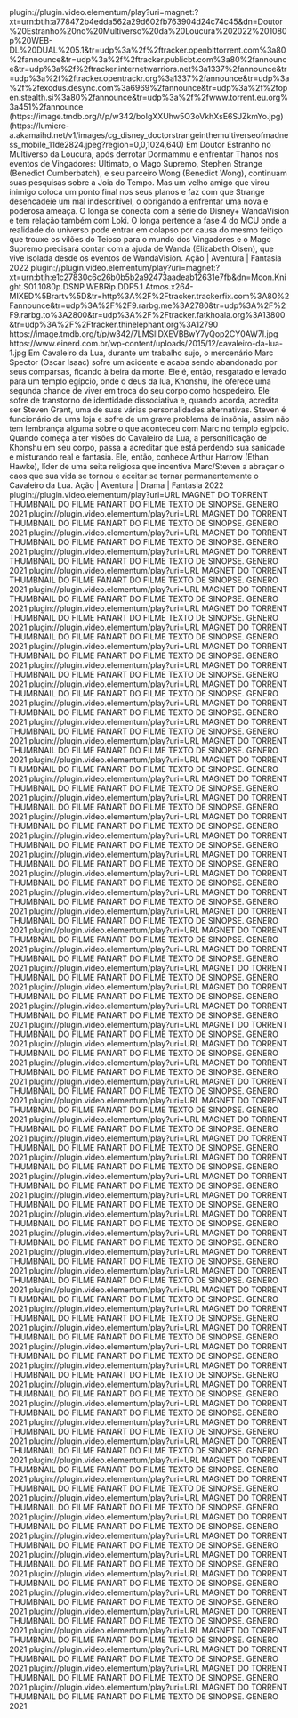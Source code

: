 
<item>
<title>[B]Doutor Estranho no Multiverso da Loucura[/B]</title>
<link>plugin://plugin.video.elementum/play?uri=magnet:?xt=urn:btih:a778472b4edda562a29d602fb763904d24c74c45&dn=Doutor%20Estranho%20no%20Multiverso%20da%20Loucura%202022%201080p%20WEB-DL%20DUAL%205.1&tr=udp%3a%2f%2ftracker.openbittorrent.com%3a80%2fannounce&tr=udp%3a%2f%2ftracker.publicbt.com%3a80%2fannounce&tr=udp%3a%2f%2ftracker.internetwarriors.net%3a1337%2fannounce&tr=udp%3a%2f%2ftracker.opentrackr.org%3a1337%2fannounce&tr=udp%3a%2f%2fexodus.desync.com%3a6969%2fannounce&tr=udp%3a%2f%2fopen.stealth.si%3a80%2fannounce&tr=udp%3a%2f%2fwww.torrent.eu.org%3a451%2fannounce</link>
<thumbnail>(https://image.tmdb.org/t/p/w342/boIgXXUhw5O3oVkhXsE6SJZkmYo.jpg)</thumbnail>
<fanart>(https://lumiere-a.akamaihd.net/v1/images/cg_disney_doctorstrangeinthemultiverseofmadness_mobile_11de2824.jpeg?region=0,0,1024,640)</fanart>
<info>Em Doutor Estranho no Multiverso da Loucura, após derrotar Dormammu e enfrentar Thanos nos eventos de Vingadores: Ultimato, o Mago Supremo, Stephen Strange (Benedict Cumberbatch), e seu parceiro Wong (Benedict Wong), continuam suas pesquisas sobre a Joia do Tempo. Mas um velho amigo que virou inimigo coloca um ponto final nos seus planos e faz com que Strange desencadeie um mal indescritível, o obrigando a enfrentar uma nova e poderosa ameaça. O longa se conecta com a série do Disney+ WandaVision e tem relação também com Loki. O longa pertence a fase 4 do MCU onde a realidade do universo pode entrar em colapso por causa do mesmo feitiço que trouxe os vilões do Teioso para o mundo dos Vingadores e o Mago Supremo precisará contar com a ajuda de Wanda (Elizabeth Olsen), que vive isolada desde os eventos de WandaVision.</info>
<genre>Ação | Aventura | Fantasia</genre>
<year>2022</year>
</item>


<item>
<title>[B]Cavaleiro da Lua 1ª Temporada[/B]</title>
<link>plugin://plugin.video.elementum/play?uri=magnet:?xt=urn:btih:e1c27830c6c26b0b5b2a92473aadeab12631e7fb&dn=Moon.Knight.S01.1080p.DSNP.WEBRip.DDP5.1.Atmos.x264-MIXED%5Brartv%5D&tr=http%3A%2F%2Ftracker.trackerfix.com%3A80%2Fannounce&tr=udp%3A%2F%2F9.rarbg.me%3A2780&tr=udp%3A%2F%2F9.rarbg.to%3A2800&tr=udp%3A%2F%2Ftracker.fatkhoala.org%3A13800&tr=udp%3A%2F%2Ftracker.thinelephant.org%3A12790</link>
<thumbnail>https://image.tmdb.org/t/p/w342/7LMSllDXEVBBwY7yQop2CY0AW7I.jpg</thumbnail>
<fanart>https://www.einerd.com.br/wp-content/uploads/2015/12/cavaleiro-da-lua-1.jpg</fanart>
<info> Em Cavaleiro da Lua, durante um trabalho sujo, o mercenário Marc Spector (Oscar Isaac) sofre um acidente e acaba sendo abandonado por seus comparsas, ficando à beira da morte. Ele é, então, resgatado e levado para um templo egípcio, onde o deus da lua, Khonshu, lhe oferece uma segunda chance de viver em troca do seu corpo como hospedeiro. Ele sofre de transtorno de identidade dissociativa e, quando acorda, acredita ser Steven Grant, uma de suas várias personalidades alternativas. Steven é funcionário de uma loja e sofre de um grave problema de insônia, assim não tem lembrança alguma sobre o que aconteceu com Marc no templo egípcio. Quando começa a ter visões do Cavaleiro da Lua, a personificação de Khonshu em seu corpo, passa a acreditar que está perdendo sua sanidade e misturando real e fantasia. Ele, então, conhece Arthur Harrow (Ethan Hawke), líder de uma seita religiosa que incentiva Marc/Steven a abraçar o caos que sua vida se tornou e aceitar se tornar permanentemente o Cavaleiro da Lua.</info>
<genre>Ação | Aventura | Drama | Fantasia</genre>
<year>2022</year>
</item>


<item>
<title>[B]TITULO DO FILME[/B]</title>
<link>plugin://plugin.video.elementum/play?uri=URL MAGNET DO TORRENT</link>
<thumbnail>THUMBNAIL DO FILME</thumbnail>
<fanart>FANART DO FILME</fanart>
<info>TEXTO DE SINOPSE.</info>
<genre>GENERO</genre>
<year>2021</year>
</item>


<item>
<title>[B]TITULO DO FILME[/B]</title>
<link>plugin://plugin.video.elementum/play?uri=URL MAGNET DO TORRENT</link>
<thumbnail>THUMBNAIL DO FILME</thumbnail>
<fanart>FANART DO FILME</fanart>
<info>TEXTO DE SINOPSE.</info>
<genre>GENERO</genre>
<year>2021</year>
</item>


<item>
<title>[B]TITULO DO FILME[/B]</title>
<link>plugin://plugin.video.elementum/play?uri=URL MAGNET DO TORRENT</link>
<thumbnail>THUMBNAIL DO FILME</thumbnail>
<fanart>FANART DO FILME</fanart>
<info>TEXTO DE SINOPSE.</info>
<genre>GENERO</genre>
<year>2021</year>
</item>


<item>
<title>[B]TITULO DO FILME[/B]</title>
<link>plugin://plugin.video.elementum/play?uri=URL MAGNET DO TORRENT</link>
<thumbnail>THUMBNAIL DO FILME</thumbnail>
<fanart>FANART DO FILME</fanart>
<info>TEXTO DE SINOPSE.</info>
<genre>GENERO</genre>
<year>2021</year>
</item>


<item>
<title>[B]TITULO DO FILME[/B]</title>
<link>plugin://plugin.video.elementum/play?uri=URL MAGNET DO TORRENT</link>
<thumbnail>THUMBNAIL DO FILME</thumbnail>
<fanart>FANART DO FILME</fanart>
<info>TEXTO DE SINOPSE.</info>
<genre>GENERO</genre>
<year>2021</year>
</item>


<item>
<title>[B]TITULO DO FILME[/B]</title>
<link>plugin://plugin.video.elementum/play?uri=URL MAGNET DO TORRENT</link>
<thumbnail>THUMBNAIL DO FILME</thumbnail>
<fanart>FANART DO FILME</fanart>
<info>TEXTO DE SINOPSE.</info>
<genre>GENERO</genre>
<year>2021</year>
</item>


<item>
<title>[B]TITULO DO FILME[/B]</title>
<link>plugin://plugin.video.elementum/play?uri=URL MAGNET DO TORRENT</link>
<thumbnail>THUMBNAIL DO FILME</thumbnail>
<fanart>FANART DO FILME</fanart>
<info>TEXTO DE SINOPSE.</info>
<genre>GENERO</genre>
<year>2021</year>
</item>


<item>
<title>[B]TITULO DO FILME[/B]</title>
<link>plugin://plugin.video.elementum/play?uri=URL MAGNET DO TORRENT</link>
<thumbnail>THUMBNAIL DO FILME</thumbnail>
<fanart>FANART DO FILME</fanart>
<info>TEXTO DE SINOPSE.</info>
<genre>GENERO</genre>
<year>2021</year>
</item>


<item>
<title>[B]TITULO DO FILME[/B]</title>
<link>plugin://plugin.video.elementum/play?uri=URL MAGNET DO TORRENT</link>
<thumbnail>THUMBNAIL DO FILME</thumbnail>
<fanart>FANART DO FILME</fanart>
<info>TEXTO DE SINOPSE.</info>
<genre>GENERO</genre>
<year>2021</year>
</item>


<item>
<title>[B]TITULO DO FILME[/B]</title>
<link>plugin://plugin.video.elementum/play?uri=URL MAGNET DO TORRENT</link>
<thumbnail>THUMBNAIL DO FILME</thumbnail>
<fanart>FANART DO FILME</fanart>
<info>TEXTO DE SINOPSE.</info>
<genre>GENERO</genre>
<year>2021</year>
</item>


<item>
<title>[B]TITULO DO FILME[/B]</title>
<link>plugin://plugin.video.elementum/play?uri=URL MAGNET DO TORRENT</link>
<thumbnail>THUMBNAIL DO FILME</thumbnail>
<fanart>FANART DO FILME</fanart>
<info>TEXTO DE SINOPSE.</info>
<genre>GENERO</genre>
<year>2021</year>
</item>


<item>
<title>[B]TITULO DO FILME[/B]</title>
<link>plugin://plugin.video.elementum/play?uri=URL MAGNET DO TORRENT</link>
<thumbnail>THUMBNAIL DO FILME</thumbnail>
<fanart>FANART DO FILME</fanart>
<info>TEXTO DE SINOPSE.</info>
<genre>GENERO</genre>
<year>2021</year>
</item>


<item>
<title>[B]TITULO DO FILME[/B]</title>
<link>plugin://plugin.video.elementum/play?uri=URL MAGNET DO TORRENT</link>
<thumbnail>THUMBNAIL DO FILME</thumbnail>
<fanart>FANART DO FILME</fanart>
<info>TEXTO DE SINOPSE.</info>
<genre>GENERO</genre>
<year>2021</year>
</item>


<item>
<title>[B]TITULO DO FILME[/B]</title>
<link>plugin://plugin.video.elementum/play?uri=URL MAGNET DO TORRENT</link>
<thumbnail>THUMBNAIL DO FILME</thumbnail>
<fanart>FANART DO FILME</fanart>
<info>TEXTO DE SINOPSE.</info>
<genre>GENERO</genre>
<year>2021</year>
</item>


<item>
<title>[B]TITULO DO FILME[/B]</title>
<link>plugin://plugin.video.elementum/play?uri=URL MAGNET DO TORRENT</link>
<thumbnail>THUMBNAIL DO FILME</thumbnail>
<fanart>FANART DO FILME</fanart>
<info>TEXTO DE SINOPSE.</info>
<genre>GENERO</genre>
<year>2021</year>
</item>


<item>
<title>[B]TITULO DO FILME[/B]</title>
<link>plugin://plugin.video.elementum/play?uri=URL MAGNET DO TORRENT</link>
<thumbnail>THUMBNAIL DO FILME</thumbnail>
<fanart>FANART DO FILME</fanart>
<info>TEXTO DE SINOPSE.</info>
<genre>GENERO</genre>
<year>2021</year>
</item>


<item>
<title>[B]TITULO DO FILME[/B]</title>
<link>plugin://plugin.video.elementum/play?uri=URL MAGNET DO TORRENT</link>
<thumbnail>THUMBNAIL DO FILME</thumbnail>
<fanart>FANART DO FILME</fanart>
<info>TEXTO DE SINOPSE.</info>
<genre>GENERO</genre>
<year>2021</year>
</item>


<item>
<title>[B]TITULO DO FILME[/B]</title>
<link>plugin://plugin.video.elementum/play?uri=URL MAGNET DO TORRENT</link>
<thumbnail>THUMBNAIL DO FILME</thumbnail>
<fanart>FANART DO FILME</fanart>
<info>TEXTO DE SINOPSE.</info>
<genre>GENERO</genre>
<year>2021</year>
</item>


<item>
<title>[B]TITULO DO FILME[/B]</title>
<link>plugin://plugin.video.elementum/play?uri=URL MAGNET DO TORRENT</link>
<thumbnail>THUMBNAIL DO FILME</thumbnail>
<fanart>FANART DO FILME</fanart>
<info>TEXTO DE SINOPSE.</info>
<genre>GENERO</genre>
<year>2021</year>
</item>


<item>
<title>[B]TITULO DO FILME[/B]</title>
<link>plugin://plugin.video.elementum/play?uri=URL MAGNET DO TORRENT</link>
<thumbnail>THUMBNAIL DO FILME</thumbnail>
<fanart>FANART DO FILME</fanart>
<info>TEXTO DE SINOPSE.</info>
<genre>GENERO</genre>
<year>2021</year>
</item>


<item>
<title>[B]TITULO DO FILME[/B]</title>
<link>plugin://plugin.video.elementum/play?uri=URL MAGNET DO TORRENT</link>
<thumbnail>THUMBNAIL DO FILME</thumbnail>
<fanart>FANART DO FILME</fanart>
<info>TEXTO DE SINOPSE.</info>
<genre>GENERO</genre>
<year>2021</year>
</item>


<item>
<title>[B]TITULO DO FILME[/B]</title>
<link>plugin://plugin.video.elementum/play?uri=URL MAGNET DO TORRENT</link>
<thumbnail>THUMBNAIL DO FILME</thumbnail>
<fanart>FANART DO FILME</fanart>
<info>TEXTO DE SINOPSE.</info>
<genre>GENERO</genre>
<year>2021</year>
</item>


<item>
<title>[B]TITULO DO FILME[/B]</title>
<link>plugin://plugin.video.elementum/play?uri=URL MAGNET DO TORRENT</link>
<thumbnail>THUMBNAIL DO FILME</thumbnail>
<fanart>FANART DO FILME</fanart>
<info>TEXTO DE SINOPSE.</info>
<genre>GENERO</genre>
<year>2021</year>
</item>


<item>
<title>[B]TITULO DO FILME[/B]</title>
<link>plugin://plugin.video.elementum/play?uri=URL MAGNET DO TORRENT</link>
<thumbnail>THUMBNAIL DO FILME</thumbnail>
<fanart>FANART DO FILME</fanart>
<info>TEXTO DE SINOPSE.</info>
<genre>GENERO</genre>
<year>2021</year>
</item>


<item>
<title>[B]TITULO DO FILME[/B]</title>
<link>plugin://plugin.video.elementum/play?uri=URL MAGNET DO TORRENT</link>
<thumbnail>THUMBNAIL DO FILME</thumbnail>
<fanart>FANART DO FILME</fanart>
<info>TEXTO DE SINOPSE.</info>
<genre>GENERO</genre>
<year>2021</year>
</item>


<item>
<title>[B]TITULO DO FILME[/B]</title>
<link>plugin://plugin.video.elementum/play?uri=URL MAGNET DO TORRENT</link>
<thumbnail>THUMBNAIL DO FILME</thumbnail>
<fanart>FANART DO FILME</fanart>
<info>TEXTO DE SINOPSE.</info>
<genre>GENERO</genre>
<year>2021</year>
</item>


<item>
<title>[B]TITULO DO FILME[/B]</title>
<link>plugin://plugin.video.elementum/play?uri=URL MAGNET DO TORRENT</link>
<thumbnail>THUMBNAIL DO FILME</thumbnail>
<fanart>FANART DO FILME</fanart>
<info>TEXTO DE SINOPSE.</info>
<genre>GENERO</genre>
<year>2021</year>
</item>


<item>
<title>[B]TITULO DO FILME[/B]</title>
<link>plugin://plugin.video.elementum/play?uri=URL MAGNET DO TORRENT</link>
<thumbnail>THUMBNAIL DO FILME</thumbnail>
<fanart>FANART DO FILME</fanart>
<info>TEXTO DE SINOPSE.</info>
<genre>GENERO</genre>
<year>2021</year>
</item>


<item>
<title>[B]TITULO DO FILME[/B]</title>
<link>plugin://plugin.video.elementum/play?uri=URL MAGNET DO TORRENT</link>
<thumbnail>THUMBNAIL DO FILME</thumbnail>
<fanart>FANART DO FILME</fanart>
<info>TEXTO DE SINOPSE.</info>
<genre>GENERO</genre>
<year>2021</year>
</item>


<item>
<title>[B]TITULO DO FILME[/B]</title>
<link>plugin://plugin.video.elementum/play?uri=URL MAGNET DO TORRENT</link>
<thumbnail>THUMBNAIL DO FILME</thumbnail>
<fanart>FANART DO FILME</fanart>
<info>TEXTO DE SINOPSE.</info>
<genre>GENERO</genre>
<year>2021</year>
</item>


<item>
<title>[B]TITULO DO FILME[/B]</title>
<link>plugin://plugin.video.elementum/play?uri=URL MAGNET DO TORRENT</link>
<thumbnail>THUMBNAIL DO FILME</thumbnail>
<fanart>FANART DO FILME</fanart>
<info>TEXTO DE SINOPSE.</info>
<genre>GENERO</genre>
<year>2021</year>
</item>


<item>
<title>[B]TITULO DO FILME[/B]</title>
<link>plugin://plugin.video.elementum/play?uri=URL MAGNET DO TORRENT</link>
<thumbnail>THUMBNAIL DO FILME</thumbnail>
<fanart>FANART DO FILME</fanart>
<info>TEXTO DE SINOPSE.</info>
<genre>GENERO</genre>
<year>2021</year>
</item>


<item>
<title>[B]TITULO DO FILME[/B]</title>
<link>plugin://plugin.video.elementum/play?uri=URL MAGNET DO TORRENT</link>
<thumbnail>THUMBNAIL DO FILME</thumbnail>
<fanart>FANART DO FILME</fanart>
<info>TEXTO DE SINOPSE.</info>
<genre>GENERO</genre>
<year>2021</year>
</item>


<item>
<title>[B]TITULO DO FILME[/B]</title>
<link>plugin://plugin.video.elementum/play?uri=URL MAGNET DO TORRENT</link>
<thumbnail>THUMBNAIL DO FILME</thumbnail>
<fanart>FANART DO FILME</fanart>
<info>TEXTO DE SINOPSE.</info>
<genre>GENERO</genre>
<year>2021</year>
</item>


<item>
<title>[B]TITULO DO FILME[/B]</title>
<link>plugin://plugin.video.elementum/play?uri=URL MAGNET DO TORRENT</link>
<thumbnail>THUMBNAIL DO FILME</thumbnail>
<fanart>FANART DO FILME</fanart>
<info>TEXTO DE SINOPSE.</info>
<genre>GENERO</genre>
<year>2021</year>
</item>


<item>
<title>[B]TITULO DO FILME[/B]</title>
<link>plugin://plugin.video.elementum/play?uri=URL MAGNET DO TORRENT</link>
<thumbnail>THUMBNAIL DO FILME</thumbnail>
<fanart>FANART DO FILME</fanart>
<info>TEXTO DE SINOPSE.</info>
<genre>GENERO</genre>
<year>2021</year>
</item>


<item>
<title>[B]TITULO DO FILME[/B]</title>
<link>plugin://plugin.video.elementum/play?uri=URL MAGNET DO TORRENT</link>
<thumbnail>THUMBNAIL DO FILME</thumbnail>
<fanart>FANART DO FILME</fanart>
<info>TEXTO DE SINOPSE.</info>
<genre>GENERO</genre>
<year>2021</year>
</item>


<item>
<title>[B]TITULO DO FILME[/B]</title>
<link>plugin://plugin.video.elementum/play?uri=URL MAGNET DO TORRENT</link>
<thumbnail>THUMBNAIL DO FILME</thumbnail>
<fanart>FANART DO FILME</fanart>
<info>TEXTO DE SINOPSE.</info>
<genre>GENERO</genre>
<year>2021</year>
</item>


<item>
<title>[B]TITULO DO FILME[/B]</title>
<link>plugin://plugin.video.elementum/play?uri=URL MAGNET DO TORRENT</link>
<thumbnail>THUMBNAIL DO FILME</thumbnail>
<fanart>FANART DO FILME</fanart>
<info>TEXTO DE SINOPSE.</info>
<genre>GENERO</genre>
<year>2021</year>
</item>


<item>
<title>[B]TITULO DO FILME[/B]</title>
<link>plugin://plugin.video.elementum/play?uri=URL MAGNET DO TORRENT</link>
<thumbnail>THUMBNAIL DO FILME</thumbnail>
<fanart>FANART DO FILME</fanart>
<info>TEXTO DE SINOPSE.</info>
<genre>GENERO</genre>
<year>2021</year>
</item>


<item>
<title>[B]TITULO DO FILME[/B]</title>
<link>plugin://plugin.video.elementum/play?uri=URL MAGNET DO TORRENT</link>
<thumbnail>THUMBNAIL DO FILME</thumbnail>
<fanart>FANART DO FILME</fanart>
<info>TEXTO DE SINOPSE.</info>
<genre>GENERO</genre>
<year>2021</year>
</item>


<item>
<title>[B]TITULO DO FILME[/B]</title>
<link>plugin://plugin.video.elementum/play?uri=URL MAGNET DO TORRENT</link>
<thumbnail>THUMBNAIL DO FILME</thumbnail>
<fanart>FANART DO FILME</fanart>
<info>TEXTO DE SINOPSE.</info>
<genre>GENERO</genre>
<year>2021</year>
</item>


<item>
<title>[B]TITULO DO FILME[/B]</title>
<link>plugin://plugin.video.elementum/play?uri=URL MAGNET DO TORRENT</link>
<thumbnail>THUMBNAIL DO FILME</thumbnail>
<fanart>FANART DO FILME</fanart>
<info>TEXTO DE SINOPSE.</info>
<genre>GENERO</genre>
<year>2021</year>
</item>


<item>
<title>[B]TITULO DO FILME[/B]</title>
<link>plugin://plugin.video.elementum/play?uri=URL MAGNET DO TORRENT</link>
<thumbnail>THUMBNAIL DO FILME</thumbnail>
<fanart>FANART DO FILME</fanart>
<info>TEXTO DE SINOPSE.</info>
<genre>GENERO</genre>
<year>2021</year>
</item>


<item>
<title>[B]TITULO DO FILME[/B]</title>
<link>plugin://plugin.video.elementum/play?uri=URL MAGNET DO TORRENT</link>
<thumbnail>THUMBNAIL DO FILME</thumbnail>
<fanart>FANART DO FILME</fanart>
<info>TEXTO DE SINOPSE.</info>
<genre>GENERO</genre>
<year>2021</year>
</item>


<item>
<title>[B]TITULO DO FILME[/B]</title>
<link>plugin://plugin.video.elementum/play?uri=URL MAGNET DO TORRENT</link>
<thumbnail>THUMBNAIL DO FILME</thumbnail>
<fanart>FANART DO FILME</fanart>
<info>TEXTO DE SINOPSE.</info>
<genre>GENERO</genre>
<year>2021</year>
</item>


<item>
<title>[B]TITULO DO FILME[/B]</title>
<link>plugin://plugin.video.elementum/play?uri=URL MAGNET DO TORRENT</link>
<thumbnail>THUMBNAIL DO FILME</thumbnail>
<fanart>FANART DO FILME</fanart>
<info>TEXTO DE SINOPSE.</info>
<genre>GENERO</genre>
<year>2021</year>
</item>


<item>
<title>[B]TITULO DO FILME[/B]</title>
<link>plugin://plugin.video.elementum/play?uri=URL MAGNET DO TORRENT</link>
<thumbnail>THUMBNAIL DO FILME</thumbnail>
<fanart>FANART DO FILME</fanart>
<info>TEXTO DE SINOPSE.</info>
<genre>GENERO</genre>
<year>2021</year>
</item>


<item>
<title>[B]TITULO DO FILME[/B]</title>
<link>plugin://plugin.video.elementum/play?uri=URL MAGNET DO TORRENT</link>
<thumbnail>THUMBNAIL DO FILME</thumbnail>
<fanart>FANART DO FILME</fanart>
<info>TEXTO DE SINOPSE.</info>
<genre>GENERO</genre>
<year>2021</year>
</item>


<item>
<title>[B]TITULO DO FILME[/B]</title>
<link>plugin://plugin.video.elementum/play?uri=URL MAGNET DO TORRENT</link>
<thumbnail>THUMBNAIL DO FILME</thumbnail>
<fanart>FANART DO FILME</fanart>
<info>TEXTO DE SINOPSE.</info>
<genre>GENERO</genre>
<year>2021</year>
</item>


<item>
<title>[B]TITULO DO FILME[/B]</title>
<link>plugin://plugin.video.elementum/play?uri=URL MAGNET DO TORRENT</link>
<thumbnail>THUMBNAIL DO FILME</thumbnail>
<fanart>FANART DO FILME</fanart>
<info>TEXTO DE SINOPSE.</info>
<genre>GENERO</genre>
<year>2021</year>
</item>


<item>
<title>[B]TITULO DO FILME[/B]</title>
<link>plugin://plugin.video.elementum/play?uri=URL MAGNET DO TORRENT</link>
<thumbnail>THUMBNAIL DO FILME</thumbnail>
<fanart>FANART DO FILME</fanart>
<info>TEXTO DE SINOPSE.</info>
<genre>GENERO</genre>
<year>2021</year>
</item>


<item>
<title>[B]TITULO DO FILME[/B]</title>
<link>plugin://plugin.video.elementum/play?uri=URL MAGNET DO TORRENT</link>
<thumbnail>THUMBNAIL DO FILME</thumbnail>
<fanart>FANART DO FILME</fanart>
<info>TEXTO DE SINOPSE.</info>
<genre>GENERO</genre>
<year>2021</year>
</item>


<item>
<title>[B]TITULO DO FILME[/B]</title>
<link>plugin://plugin.video.elementum/play?uri=URL MAGNET DO TORRENT</link>
<thumbnail>THUMBNAIL DO FILME</thumbnail>
<fanart>FANART DO FILME</fanart>
<info>TEXTO DE SINOPSE.</info>
<genre>GENERO</genre>
<year>2021</year>
</item>


<item>
<title>[B]TITULO DO FILME[/B]</title>
<link>plugin://plugin.video.elementum/play?uri=URL MAGNET DO TORRENT</link>
<thumbnail>THUMBNAIL DO FILME</thumbnail>
<fanart>FANART DO FILME</fanart>
<info>TEXTO DE SINOPSE.</info>
<genre>GENERO</genre>
<year>2021</year>
</item>


<item>
<title>[B]TITULO DO FILME[/B]</title>
<link>plugin://plugin.video.elementum/play?uri=URL MAGNET DO TORRENT</link>
<thumbnail>THUMBNAIL DO FILME</thumbnail>
<fanart>FANART DO FILME</fanart>
<info>TEXTO DE SINOPSE.</info>
<genre>GENERO</genre>
<year>2021</year>
</item>


<item>
<title>[B]TITULO DO FILME[/B]</title>
<link>plugin://plugin.video.elementum/play?uri=URL MAGNET DO TORRENT</link>
<thumbnail>THUMBNAIL DO FILME</thumbnail>
<fanart>FANART DO FILME</fanart>
<info>TEXTO DE SINOPSE.</info>
<genre>GENERO</genre>
<year>2021</year>
</item>


<item>
<title>[B]TITULO DO FILME[/B]</title>
<link>plugin://plugin.video.elementum/play?uri=URL MAGNET DO TORRENT</link>
<thumbnail>THUMBNAIL DO FILME</thumbnail>
<fanart>FANART DO FILME</fanart>
<info>TEXTO DE SINOPSE.</info>
<genre>GENERO</genre>
<year>2021</year>
</item>


<item>
<title>[B]TITULO DO FILME[/B]</title>
<link>plugin://plugin.video.elementum/play?uri=URL MAGNET DO TORRENT</link>
<thumbnail>THUMBNAIL DO FILME</thumbnail>
<fanart>FANART DO FILME</fanart>
<info>TEXTO DE SINOPSE.</info>
<genre>GENERO</genre>
<year>2021</year>
</item>


<item>
<title>[B]TITULO DO FILME[/B]</title>
<link>plugin://plugin.video.elementum/play?uri=URL MAGNET DO TORRENT</link>
<thumbnail>THUMBNAIL DO FILME</thumbnail>
<fanart>FANART DO FILME</fanart>
<info>TEXTO DE SINOPSE.</info>
<genre>GENERO</genre>
<year>2021</year>
</item>


<item>
<title>[B]TITULO DO FILME[/B]</title>
<link>plugin://plugin.video.elementum/play?uri=URL MAGNET DO TORRENT</link>
<thumbnail>THUMBNAIL DO FILME</thumbnail>
<fanart>FANART DO FILME</fanart>
<info>TEXTO DE SINOPSE.</info>
<genre>GENERO</genre>
<year>2021</year>
</item>


<item>
<title>[B]TITULO DO FILME[/B]</title>
<link>plugin://plugin.video.elementum/play?uri=URL MAGNET DO TORRENT</link>
<thumbnail>THUMBNAIL DO FILME</thumbnail>
<fanart>FANART DO FILME</fanart>
<info>TEXTO DE SINOPSE.</info>
<genre>GENERO</genre>
<year>2021</year>
</item>


<item>
<title>[B]TITULO DO FILME[/B]</title>
<link>plugin://plugin.video.elementum/play?uri=URL MAGNET DO TORRENT</link>
<thumbnail>THUMBNAIL DO FILME</thumbnail>
<fanart>FANART DO FILME</fanart>
<info>TEXTO DE SINOPSE.</info>
<genre>GENERO</genre>
<year>2021</year>
</item>


<item>
<title>[B]TITULO DO FILME[/B]</title>
<link>plugin://plugin.video.elementum/play?uri=URL MAGNET DO TORRENT</link>
<thumbnail>THUMBNAIL DO FILME</thumbnail>
<fanart>FANART DO FILME</fanart>
<info>TEXTO DE SINOPSE.</info>
<genre>GENERO</genre>
<year>2021</year>
</item>
